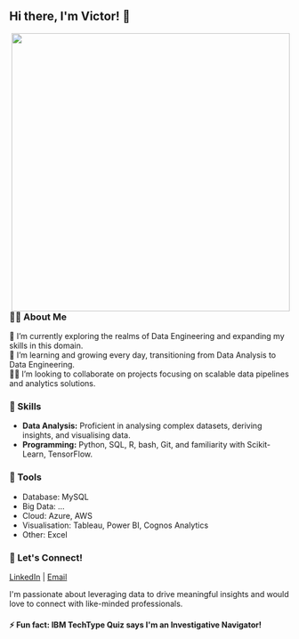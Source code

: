 ## Hi there, I'm Victor! 👋
<img align="right" width="500" src="https://github.com/user-attachments/assets/02ba04bb-1c15-465e-b7b7-0be14202486d">

### 👨‍💻 About Me
🔭 I’m currently exploring the realms of Data Engineering and expanding my skills in this domain. </br>
🌱 I’m learning and growing every day, transitioning from Data Analysis to Data Engineering. </br>
👷‍♂️ I’m looking to collaborate on projects focusing on scalable data pipelines and analytics solutions. </br>
### 🚀 Skills
<!-- + **Data Engineering:** Developing robust data pipelines, ETL processes, and data warehousing. -->

+ **Data Analysis:** Proficient in analysing complex datasets, deriving insights, and visualising data.
+ **Programming:** Python, SQL, R, bash, Git, and familiarity with Scikit-Learn, TensorFlow.
### 🔧 Tools
+ Database: MySQL <!--, MongoDB -->
+ Big Data: …
+ Cloud: Azure, AWS
+ Visualisation: Tableau, Power BI, Cognos Analytics
+ Other: Excel
<!-- ### 📊 Projects
+ Project Name: Brief description highlighting your role and key technologies used.
+ Project Name: Brief description highlighting your role and key technologies used.
+ Project Name: Brief description highlighting your role and key technologies used.
-->
### 💬 Let's Connect!
[LinkedIn](https://www.linkedin.com/in/za-mntungwa/)
| [Email](za.mntungwa@icloud.com)

I'm passionate about leveraging data to drive meaningful insights and would love to connect with like-minded professionals.
#### ⚡ Fun fact: IBM TechType Quiz says I'm an Investigative Navigator!

<!---
za-mntungwa/za-mntungwa is a ✨ special ✨ repository because its `README.md` (this file) appears on your GitHub profile.
You can click the Preview link to take a look at your changes.
--->
